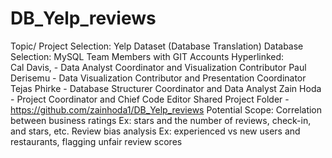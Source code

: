# DB_Yelp_reviews

Topic/ Project Selection: Yelp Dataset (Database Translation)
Database Selection:  MySQL
Team Members with GIT Accounts Hyperlinked:  
Cal Davis, - Data Analyst Coordinator and Visualization Contributor
Paul Derisemu - Data Visualization Contributor and Presentation Coordinator
Tejas Phirke - Database Structurer Coordinator and Data Analyst
Zain Hoda - Project Coordinator and Chief Code Editor
Shared Project Folder -  https://github.com/zainhoda1/DB_Yelp_reviews
Potential Scope:
 Correlation between business ratings 
Ex: stars and the number of reviews, check-in, and stars, etc.
Review bias analysis
Ex: experienced vs new users and restaurants, flagging unfair review scores
